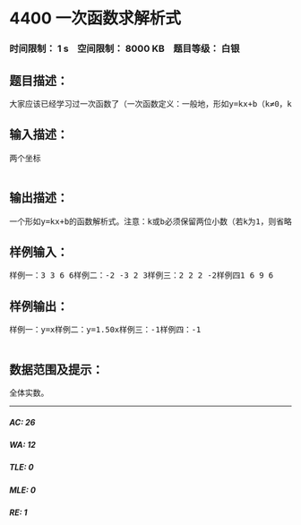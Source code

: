 # 4400 一次函数求解析式   
### 时间限制： 1 s&nbsp;&nbsp;&nbsp;&nbsp;空间限制： 8000 KB&nbsp;&nbsp;&nbsp;&nbsp;题目等级： 白银  
## 题目描述：  

<pre>
大家应该已经学习过一次函数了（一次函数定义：一般地，形如y=kx+b（k≠0，k,b是常数），那么y叫做x的一次函数。其中x是自变量，y是因变量，k为一次项系数，其图像为一条直线。当b=0时，y=kx+b即y=kx，原函数变为正比例函数，其函数图像为一条通过原点的直线。所以说正比例函数是一种特殊的一次函数，但一次函数不是正比例函数。），现在给你两个一次函数的坐标，如给你两个坐标A（3，3），B（6，6），就可以求得他的函数解析式为y=x。下面，我将展示几组坐标，由你们求出解析式。若给出坐标无法连成1次函数或给出坐标连线平行于x轴，则输出-1；
</pre>
  
  
## 输入描述：  

<pre>
两个坐标  

</pre>
  
  
## 输出描述：  

<pre>
一个形如y=kx+b的函数解析式。注意：k或b必须保留两位小数（若k为1，则省略，若k为-1，则只输出“-”）！！！
</pre>
  
  
## 样例输入：  

<pre>
样例一：3 3 6 6样例二：-2 -3 2 3样例三：2 2 2 -2样例四1 6 9 6
</pre>
  
  
## 样例输出：  

<pre>
样例一：y=x样例二：y=1.50x样例三：-1样例四：-1  

</pre>
  
  
## 数据范围及提示：  

<pre>
全体实数。
</pre>
  
  
***  

##### AC: 26  
##### WA: 12  
##### TLE: 0  
##### MLE: 0  
##### RE: 1  
